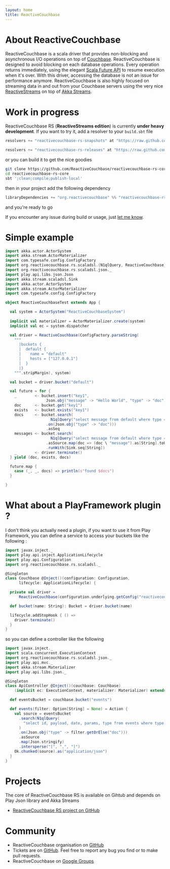 ```yaml
---
layout: home
title: ReactiveCouchbase
---
```


# About ReactiveCouchbase

ReactiveCouchbase is a scala driver that provides non-blocking and asynchronous I/O operations on top of <a href="http://www.couchbase.com" target="_blank">Couchbase</a>. ReactiveCouchbase is designed to avoid blocking on each database operations. Every operation returns immediately, using the elegant <a href="http://www.scala-lang.org/api/current/#scala.concurrent.Future" target="_blank">Scala Future API</a> to resume execution when it's over. With this driver, accessing the database is not an issue for performance anymore. ReactiveCouchbase is also highly focused on streaming data in and out from your Couchbase servers using the very nice <a href="http://www.reactive-streams.org/" target="_blank">ReactiveStreams</a> on top of <a href="http://doc.akka.io/docs/akka/2.4/scala/stream/index.html" target="_blank">Akka Streams</a>.

# Work in progress
 
ReactiveCouchbase RS (**ReactiveStreams edition**) is currently **under heavy development**. If you want to try it, add a resolver to your `build.sbt` file

```scala
resolvers += "reactivecouchbase-rs-snapshots" at "https://raw.github.com/ReactiveCouchbase/reactivecouchbase-rs-core/master/repository/snapshots"

resolvers += "reactivecouchbase-rs-releases" at "https://raw.github.com/ReactiveCouchbase/reactivecouchbase-rs-core/master/repository/releases"
```

or you can build it to get the nice goodies

```sh
git clone https://github.com/ReactiveCouchbase/reactivecouchbase-rs-core.git
cd reactivecouchbase-rs-core
sbt ';clean;compile;publish-local'
```

then in your project add the following dependency

```scala
libraryDependencies += "org.reactivecouchbase" %% "reactivecouchbase-rs-core" % "1.0.0-SNAPSHOT"
```

and you're ready to go

If you encounter any issue during build or usage, just <a target="_blank" href="https://github.com/ReactiveCouchbase/reactivecouchbase-rs-core/issues">let me know</a>.

# Simple example

```scala
import akka.actor.ActorSystem
import akka.stream.ActorMaterializer
import com.typesafe.config.ConfigFactory
import org.reactivecouchbase.rs.scaladsl.{N1qlQuery, ReactiveCouchbase}
import org.reactivecouchbase.rs.scaladsl.json._
import play.api.libs.json.Json
import akka.stream.scaladsl.Sink
import akka.actor.ActorSystem
import akka.stream.ActorMaterializer
import com.typesafe.config.ConfigFactory

object ReactiveCouchbaseTest extends App {

  val system = ActorSystem("ReactiveCouchbaseSystem")
  
  implicit val materializer = ActorMaterializer.create(system)
  implicit val ec = system.dispatcher

  val driver = ReactiveCouchbase(ConfigFactory.parseString(
    """
      |buckets {
      |  default {
      |    name = "default"
      |    hosts = ["127.0.0.1"]
      |  }
      |}
    """.stripMargin), system)

  val bucket = driver.bucket("default")

  val future = for {
    _        <- bucket.insert("key1", 
                  Json.obj("message" -> "Hello World", "type" -> "doc"))
    doc      <- bucket.get("key1")
    exists   <- bucket.exists("key1")
    docs     <- bucket.search(
                    N1qlQuery("select message from default where type = $type")
                  .on(Json.obj("type" -> "doc")))
                  .asSeq
    messages <- bucket.search(
                    N1qlQuery("select message from default where type = 'doc'"))
                  .asSource.map(doc => (doc \ "message").as[String].toUpperCase)
                  .runWith(Sink.seq[String])
    _        <- driver.terminate()
  } yield (doc, exists, docs)

  future.map {
    case (_, _, docs) => println(s"found $docs")
  }

}
```

# What about a PlayFramework plugin ?

I don't think you actually need a plugin, if you want to use it from Play Framework, you can define a service to access your buckets like the following :


```scala
import javax.inject._
import play.api.inject.ApplicationLifecycle
import play.api.Configuration
import org.reactivecouchbase.rs.scaladsl._

@Singleton
class Couchbase @Inject()(configuration: Configuration, 
      lifecycle: ApplicationLifecycle) {

  private val driver = 
      ReactiveCouchbase(configuration.underlying.getConfig("reactivecouchbase"))

  def bucket(name: String): Bucket = driver.bucket(name)

  lifecycle.addStopHook { () =>
    driver.terminate()
  }
}
```

so you can define a controller like the following

```scala
import javax.inject._
import scala.concurrent.ExecutionContext
import org.reactivecouchbase.rs.scaladsl.json._
import play.api.mvc._
import akka.stream.Materializer
import play.api.libs.json._

@Singleton
class ApiController @Inject()(couchbase: Couchbase)
    (implicit ec: ExecutionContext, materializer: Materializer) extends Controller {

  def eventsBucket = couchbase.bucket("events")

  def events(filter: Option[String] = None) = Action {
    val source = eventsBucket
      .search(N1qlQuery(
        "select id, payload, date, params, type from events where type = $type"
      )
      .on(Json.obj("type" -> filter.getOrElse("doc")))
      .asSource
      .map(Json.stringify)
      .intersperse("[", ",", "]")
    Ok.chunked(source).as("application/json")
  }
}
```

# Projects

The core of ReactiveCouchbase RS is available on Gihtub and depends on Play Json library and Akka Streams

* <a href="https://github.com/ReactiveCouchbase/ReactiveCouchbase-rs-core" target="_blank">ReactiveCouchbase RS project on GitHub</a>

# Community

* ReactiveCouchbase organisation on <a href="https://github.com/ReactiveCouchbase" target="_blank">GitHub</a>
* Tickets are on <a href="https://github.com/ReactiveCouchbase/ReactiveCouchbase-rs-core/issues" target="_blank">GitHub</a>. Feel free to report any bug you find or to make pull requests.
* ReactiveCouchbase on <a href="https://groups.google.com/forum/?hl=fr#!forum/reactivecouchbase" target="_blank">Google Groups</a>

                
